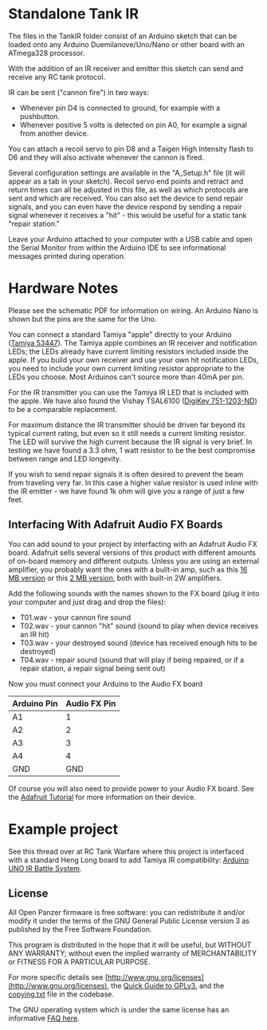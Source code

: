 # Standalone Tank IR 

The files in the TankIR folder consist of an Arduino sketch that can be loaded onto any Arduino Duemilanove/Uno/Nano or other board with an ATmega328 processor. 

With the addition of an IR receiver and emitter this sketch can send and receive any RC tank protocol. 

IR can be sent ("cannon fire") in two ways: 
  * Whenever pin D4 is connected to ground, for example with a pushbutton. 
  * Whenever positive 5 volts is detected on pin A0, for example a signal from another device.

You can attach a recoil servo to pin D8 and a Taigen High Intensity flash to D6 and they will also activate whenever the cannon is fired. 

Several configuration settings are available in the "A_Setup.h" file (it will appear as a tab in your sketch). Recoil servo end points and retract and return times can all be adjusted in this file, as well as which protocols are sent and which are received. You can also set the device to send repair signals, and you can even have the device respond by sending a repair signal whenever it receives a "hit" - this would be useful for a static tank "repair station." 

Leave your Arduino attached to your computer with a USB cable and open the Serial Monitor from within the Arduino IDE to see informational messages printed during operation. 


# Hardware Notes

Please see the schematic PDF for information on wiring. An Arduino Nano is shown but the pins are the same for the Uno. 

You can connect a standard Tamiya "apple" directly to your Arduino ([Tamiya 53447](https://www.tamiyausa.com/product/item.php?product-id=53447)). The Tamiya apple combines an IR receiver and notification LEDs; the LEDs already have current limiting resistors included inside the apple. If you build your own receiver and use your own hit notification LEDs, you need to include your own current limiting resistor appropriate to the LEDs you choose. Most Arduinos can't source more than 40mA per pin. 

For the IR transmitter you can use the Tamiya IR LED that is included with the apple. We have also found the Vishay TSAL6100 ([DigiKey 751-1203-ND](http://www.digikey.com/product-detail/en/TSAL6100/751-1203-ND/1681338)) to be a comparable replacement. 

For maximum distance the IR transmitter should be driven far beyond its typical current rating, but even so it still needs a current limiting resistor. The LED will survive the high current because the IR signal is very brief. In testing we have found a 3.3 ohm, 1 watt resistor to be the best compromise between range and LED longevity. 

If you wish to send repair signals it is often desired to prevent the beam from traveling very far. In this case a higher value resistor is used inline with the IR emitter - we have found 1k ohm will give you a range of just a few feet. 

## Interfacing With Adafruit Audio FX Boards
You can add sound to your project by interfacting with an Adafruit Audio FX board. Adafruit sells several versions of this product with different amounts of on-board memory and different outputs. Unless you are using an external amplifier, you probably want the ones with a built-in amp, such as this [16 MB version](https://www.adafruit.com/product/2217) or this [2 MB version](https://www.adafruit.com/product/2210), both with built-in 2W amplifiers. 

Add the following sounds with the names shown to the FX board (plug it into your computer and just drag and drop the files): 
  * T01.wav - your cannon fire sound
  * T02.wav - your cannon "hit" sound (sound to play when device receives an IR hit)
  * T03.wav - your destroyed sound (device has received enough hits to be destroyed)
  * T04.wav - repair sound (sound that will play if being repaired, or if a repair station, a repair signal being sent out)

Now you must connect your Arduino to the Audio FX board

| Arduino Pin   | Audio FX Pin  |
| ------------- |---------------|
| A1      | 1 |
| A2      | 2 |
| A3      | 3 |
| A4      | 4 |
| GND     | GND |

Of course you will also need to provide power to your Audio FX board. See the [Adafruit Tutorial](https://learn.adafruit.com/adafruit-audio-fx-sound-board/overview) for more information on their device. 


# Example project
See this thread over at RC Tank Warfare where this project is interfaced with a standard Heng Long board to add Tamiya IR compatibility: [Arduino UNO IR Battle System](https://www.rctankwarfare.co.uk/forums/viewtopic.php?f=81&t=21941).

## License
All Open Panzer firmware is free software: you can redistribute it and/or modify it under the terms of the GNU General Public License version 3 as published by the Free Software Foundation.

This program is distributed in the hope that it will be useful, but WITHOUT ANY WARRANTY; without even the implied warranty of MERCHANTABILITY or FITNESS FOR A PARTICULAR PURPOSE. 

For more specific details see [http://www.gnu.org/licenses](http://www.gnu.org/licenses), the [Quick Guide to GPLv3.](http://www.gnu.org/licenses/quick-guide-gplv3.html) and the [copying.txt](https://github.com/OpenPanzerProject/TCB/blob/master/COPYING.txt) file in the codebase.

The GNU operating system which is under the same license has an informative [FAQ here](http://www.gnu.org/licenses/gpl-faq.html).
